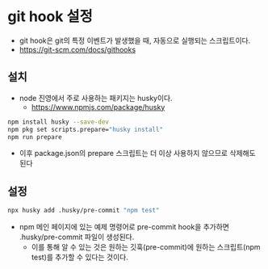 # git hook 설정

- git hook은 git의 특정 이벤트가 발생했을 때, 자동으로 실행되는 스크립트이다.
- https://git-scm.com/docs/githooks

## 설치

- node 진영에서 주로 사용하는 패키지는 husky이다.
  - https://www.npmjs.com/package/husky

```bash
npm install husky --save-dev
npm pkg set scripts.prepare="husky install"
npm run prepare
```

- 이후 package.json의 prepare 스크립트는 더 이상 사용하지 않으므로 삭제해도 된다

## 설정

```bash
npx husky add .husky/pre-commit "npm test"
```

- npm 메인 페이지에 있는 예제 명령어로 pre-commit hook을 추가하면 .husky/pre-commit 파일이 생성된다.
  - 이를 통해 알 수 있는 것은 원하는 깃훅(pre-commit)에 원하는 스크립트(npm test)를 추가할 수 있다는 것이다.
